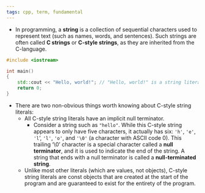 ```yaml
---
tags: cpp, term, fundamental
---
```


- In programming, a **string** is a collection of sequential characters used to represent text (such as names, words, and sentences). Such strings are often called **C strings** or **C-style strings**, as they are inherited from the C-language.

```cpp
#include <iostream>

int main()
{
    std::cout << "Hello, world!"; // "Hello, world!" is a string literal.
    return 0;
}
```

- There are two non-obvious things worth knowing about C-style string literals:
	- All C-style string literals have an implicit null terminator. 
		- Consider a string such as `"hello"`. While this C-style string appears to only have five characters, it actually has six: `'h'`, `'e'`, `'l`‘, `'l'`, `'o'`, and `'\0'` (a character with ASCII code 0). This trailing ‘\0’ character is a special character called a **null terminator**, and it is used to indicate the end of the string. A string that ends with a null terminator is called a **null-terminated string**.
	- Unlike most other literals (which are values, not objects), C-style string literals are const objects that are created at the start of the program and are guaranteed to exist for the entirety of the program.